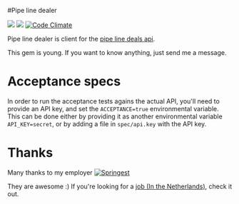 #Pipe line dealer

[<img src="https://secure.travis-ci.org/moretea/pipe_line_dealer.png?travis"/>](http://travis-ci.org/moretea/pipe_line_dealer) [<img src="https://gemnasium.com/moretea/pipe_line_dealer.png?travis"/>](https://gemnasium.com/moretea/pipe_line_dealer) [![Code Climate](https://codeclimate.com/badge.png)](https://codeclimate.com/github/moretea/pipe_line_dealer)

Pipe line dealer is client for the [pipe line deals api](http://www.pipelinedeals.com/developers/api).

This gem is young. If you want to know anything, just send me a message.

# Acceptance specs
In order to run the acceptance tests agains the actual API, you'll need to provide an API key,
and set the ```ACCEPTANCE=true``` environmental variable.
This can be done either by providing it as another environmental variable ```API_KEY=secret```,
or by adding a file in ```spec/api.key```  with the API key.

# Thanks
Many thanks to my employer [<img src="http://static-1.cdnhub.nl/images/logo-springest.jpg" alt="Springest">](http://springest.com/)


They are awesome :) If you're looking for a [job (In the Netherlands)](http://www.springest.nl/weblog/vacature-ruby-on-rails-developer-in-amsterdam), check it out.
